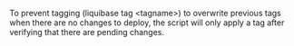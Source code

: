 To prevent tagging (liquibase tag &lt;tagname&gt;) to overwrite previous tags when there are no changes to deploy, the script will only apply a tag after verifying that there are pending changes.
